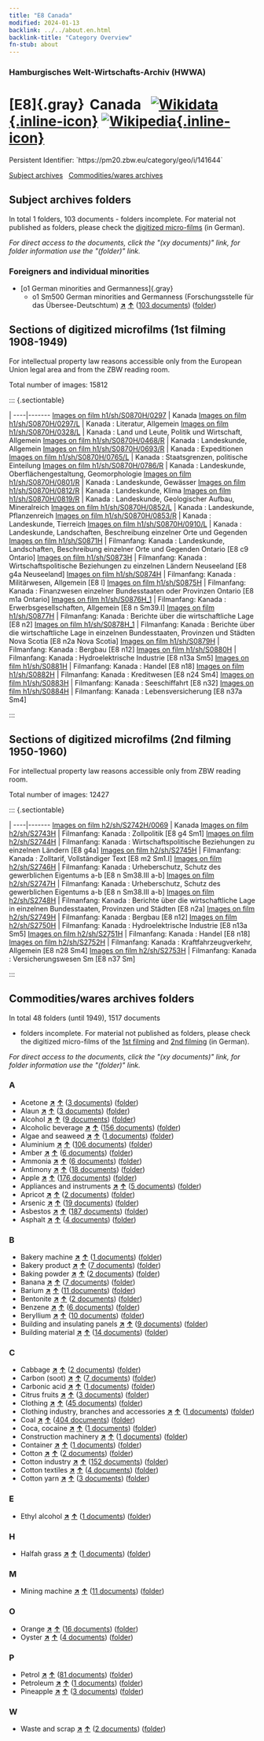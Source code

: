 ```yaml
---
title: "E8 Canada"
modified: 2024-01-13
backlink: ../../about.en.html
backlink-title: "Category Overview"
fn-stub: about
---
```


### Hamburgisches Welt-Wirtschafts-Archiv (HWWA)

# [E8]{.gray}&#8201; Canada &#160; [![Wikidata](/images/Wikidata-logo.svg "Wikidata"){.inline-icon}](http://www.wikidata.org/entity/Q16) [![Wikipedia](/images/Wikipedia-W.svg "Wikipedia"){.inline-icon}](https://en.wikipedia.org/wiki/Canada)

<div class="hint">Persistent Identifier: `https://pm20.zbw.eu/category/geo/i/141644`</div>





[Subject archives](#subject-archives-folders) &#160; [Commodities/wares archives](#commoditieswares-archives-folders)




## Subject archives folders










In total 1 folders, 103 documents - folders incomplete.
For material not published as folders, please check the [digitized micro-films](/film/h1_sh.de.html) (in German).

_For direct access to the documents, click the "(xy documents)" link, for folder information use the "(folder)" link._



### Foreigners and individual minorities

- [o1 German minorities and Germanness]{.gray}
  - o1 Sm500 German minorities and Germanness (Forschungsstelle für das Übersee-Deutschtum) [**&nearr;**](../../../subject/i/145911/about.en.html "German minorities and Germanness (Forschungsstelle für das Übersee-Deutschtum) (all over the world)") [**&uarr;**](../../../subject/about.en.html#o1_Sm500 "Subject category system") (<a href="https://pm20.zbw.eu/iiifview/folder/sh/141644,145911" title="about: Canada : German minorities and Germanness (Forschungsstelle für das Übersee-Deutschtum)" target="_blank">103 documents</a>) ([folder](../../../../folder/sh/1416xx/141644/1459xx/145911/about.en.html))



<a id="filmsections" />

## Sections of digitized microfilms (1st filming 1908-1949)

<p>For intellectual property law reasons accessible only from the European Union legal area and from the ZBW reading room.</p>



<p>Total number of images: 15812</p>




::: {.sectiontable}

 | 
----|-------
<a class="btn" href="https://pm20.zbw.eu/film/h1/sh/S0870H/0297" rel="nofollow">Images on film h1/sh/S0870H/0297</a> | Kanada
<a class="btn" href="https://pm20.zbw.eu/film/h1/sh/S0870H/0297/L" rel="nofollow">Images on film h1/sh/S0870H/0297/L</a> | Kanada : Literatur, Allgemein
<a class="btn" href="https://pm20.zbw.eu/film/h1/sh/S0870H/0328/L" rel="nofollow">Images on film h1/sh/S0870H/0328/L</a> | Kanada : Land und Leute, Politik und Wirtschaft, Allgemein
<a class="btn" href="https://pm20.zbw.eu/film/h1/sh/S0870H/0468/R" rel="nofollow">Images on film h1/sh/S0870H/0468/R</a> | Kanada : Landeskunde, Allgemein
<a class="btn" href="https://pm20.zbw.eu/film/h1/sh/S0870H/0693/R" rel="nofollow">Images on film h1/sh/S0870H/0693/R</a> | Kanada : Expeditionen
<a class="btn" href="https://pm20.zbw.eu/film/h1/sh/S0870H/0765/L" rel="nofollow">Images on film h1/sh/S0870H/0765/L</a> | Kanada : Staatsgrenzen, politische Einteilung
<a class="btn" href="https://pm20.zbw.eu/film/h1/sh/S0870H/0786/R" rel="nofollow">Images on film h1/sh/S0870H/0786/R</a> | Kanada : Landeskunde, Oberflächengestaltung, Geomorphologie
<a class="btn" href="https://pm20.zbw.eu/film/h1/sh/S0870H/0801/R" rel="nofollow">Images on film h1/sh/S0870H/0801/R</a> | Kanada : Landeskunde, Gewässer
<a class="btn" href="https://pm20.zbw.eu/film/h1/sh/S0870H/0812/R" rel="nofollow">Images on film h1/sh/S0870H/0812/R</a> | Kanada : Landeskunde, Klima
<a class="btn" href="https://pm20.zbw.eu/film/h1/sh/S0870H/0819/R" rel="nofollow">Images on film h1/sh/S0870H/0819/R</a> | Kanada : Landeskunde, Geologischer Aufbau, Mineralreich
<a class="btn" href="https://pm20.zbw.eu/film/h1/sh/S0870H/0852/L" rel="nofollow">Images on film h1/sh/S0870H/0852/L</a> | Kanada : Landeskunde, Pflanzenreich
<a class="btn" href="https://pm20.zbw.eu/film/h1/sh/S0870H/0853/R" rel="nofollow">Images on film h1/sh/S0870H/0853/R</a> | Kanada : Landeskunde, Tierreich
<a class="btn" href="https://pm20.zbw.eu/film/h1/sh/S0870H/0910/L" rel="nofollow">Images on film h1/sh/S0870H/0910/L</a> | Kanada : Landeskunde, Landschaften, Beschreibung einzelner Orte und Gegenden
<a class="btn" href="https://pm20.zbw.eu/film/h1/sh/S0871H" rel="nofollow">Images on film h1/sh/S0871H</a> | Filmanfang: Kanada : Landeskunde, Landschaften, Beschreibung einzelner Orte und Gegenden Ontario [E8 c9 Ontario]
<a class="btn" href="https://pm20.zbw.eu/film/h1/sh/S0873H" rel="nofollow">Images on film h1/sh/S0873H</a> | Filmanfang: Kanada : Wirtschaftspolitische Beziehungen zu einzelnen Ländern Neuseeland [E8 g4a Neuseeland]
<a class="btn" href="https://pm20.zbw.eu/film/h1/sh/S0874H" rel="nofollow">Images on film h1/sh/S0874H</a> | Filmanfang: Kanada : Militärwesen, Allgemein [E8 l]
<a class="btn" href="https://pm20.zbw.eu/film/h1/sh/S0875H" rel="nofollow">Images on film h1/sh/S0875H</a> | Filmanfang: Kanada : Finanzwesen einzelner Bundesstaaten oder Provinzen Ontario [E8 m1a Ontario]
<a class="btn" href="https://pm20.zbw.eu/film/h1/sh/S0876H_1" rel="nofollow">Images on film h1/sh/S0876H_1</a> | Filmanfang: Kanada : Erwerbsgesellschaften, Allgemein [E8 n Sm39.I]
<a class="btn" href="https://pm20.zbw.eu/film/h1/sh/S0877H" rel="nofollow">Images on film h1/sh/S0877H</a> | Filmanfang: Kanada : Berichte über die wirtschaftliche Lage [E8 n2]
<a class="btn" href="https://pm20.zbw.eu/film/h1/sh/S0878H_1" rel="nofollow">Images on film h1/sh/S0878H_1</a> | Filmanfang: Kanada : Berichte über die wirtschaftliche Lage in einzelnen Bundesstaaten, Provinzen und Städten Nova Scotia [E8 n2a Nova Scotia]
<a class="btn" href="https://pm20.zbw.eu/film/h1/sh/S0879H" rel="nofollow">Images on film h1/sh/S0879H</a> | Filmanfang: Kanada : Bergbau [E8 n12]
<a class="btn" href="https://pm20.zbw.eu/film/h1/sh/S0880H" rel="nofollow">Images on film h1/sh/S0880H</a> | Filmanfang: Kanada : Hydroelektrische Industrie [E8 n13a Sm5]
<a class="btn" href="https://pm20.zbw.eu/film/h1/sh/S0881H" rel="nofollow">Images on film h1/sh/S0881H</a> | Filmanfang: Kanada : Handel [E8 n18]
<a class="btn" href="https://pm20.zbw.eu/film/h1/sh/S0882H" rel="nofollow">Images on film h1/sh/S0882H</a> | Filmanfang: Kanada : Kreditwesen [E8 n24 Sm4]
<a class="btn" href="https://pm20.zbw.eu/film/h1/sh/S0883H" rel="nofollow">Images on film h1/sh/S0883H</a> | Filmanfang: Kanada : Seeschiffahrt [E8 n32]
<a class="btn" href="https://pm20.zbw.eu/film/h1/sh/S0884H" rel="nofollow">Images on film h1/sh/S0884H</a> | Filmanfang: Kanada : Lebensversicherung [E8 n37a Sm4]


:::




## Sections of digitized microfilms (2nd filming 1950-1960)

<p>For intellectual property law reasons accessible only from ZBW reading room.</p>



<p>Total number of images: 12427</p>




::: {.sectiontable}

 | 
----|-------
<a class="btn" href="https://pm20.zbw.eu/film/h2/sh/S2742H/0069" rel="nofollow">Images on film h2/sh/S2742H/0069</a> | Kanada
<a class="btn" href="https://pm20.zbw.eu/film/h2/sh/S2743H" rel="nofollow">Images on film h2/sh/S2743H</a> | Filmanfang: Kanada : Zollpolitik [E8 g4 Sm1]
<a class="btn" href="https://pm20.zbw.eu/film/h2/sh/S2744H" rel="nofollow">Images on film h2/sh/S2744H</a> | Filmanfang: Kanada : Wirtschaftspolitische Beziehungen zu einzelnen Ländern [E8 g4a]
<a class="btn" href="https://pm20.zbw.eu/film/h2/sh/S2745H" rel="nofollow">Images on film h2/sh/S2745H</a> | Filmanfang: Kanada : Zolltarif, Vollständiger Text [E8 m2 Sm1.I]
<a class="btn" href="https://pm20.zbw.eu/film/h2/sh/S2746H" rel="nofollow">Images on film h2/sh/S2746H</a> | Filmanfang: Kanada : Urheberschutz, Schutz des gewerblichen Eigentums a-b [E8 n Sm38.III a-b]
<a class="btn" href="https://pm20.zbw.eu/film/h2/sh/S2747H" rel="nofollow">Images on film h2/sh/S2747H</a> | Filmanfang: Kanada : Urheberschutz, Schutz des gewerblichen Eigentums a-b [E8 n Sm38.III a-b]
<a class="btn" href="https://pm20.zbw.eu/film/h2/sh/S2748H" rel="nofollow">Images on film h2/sh/S2748H</a> | Filmanfang: Kanada : Berichte über die wirtschaftliche Lage in einzelnen Bundesstaaten, Provinzen und Städten [E8 n2a]
<a class="btn" href="https://pm20.zbw.eu/film/h2/sh/S2749H" rel="nofollow">Images on film h2/sh/S2749H</a> | Filmanfang: Kanada : Bergbau [E8 n12]
<a class="btn" href="https://pm20.zbw.eu/film/h2/sh/S2750H" rel="nofollow">Images on film h2/sh/S2750H</a> | Filmanfang: Kanada : Hydroelektrische Industrie [E8 n13a Sm5]
<a class="btn" href="https://pm20.zbw.eu/film/h2/sh/S2751H" rel="nofollow">Images on film h2/sh/S2751H</a> | Filmanfang: Kanada : Handel [E8 n18]
<a class="btn" href="https://pm20.zbw.eu/film/h2/sh/S2752H" rel="nofollow">Images on film h2/sh/S2752H</a> | Filmanfang: Kanada : Kraftfahrzeugverkehr, Allgemein [E8 n28 Sm4]
<a class="btn" href="https://pm20.zbw.eu/film/h2/sh/S2753H" rel="nofollow">Images on film h2/sh/S2753H</a> | Filmanfang: Kanada : Versicherungswesen Sm [E8 n37 Sm]


:::














## Commodities/wares archives folders











In total 48 folders (until 1949), 1517 documents
- folders incomplete.  For material not published as folders, please check the
digitized micro-films of the [1st filming](/film/h1_wa.de.html) and [2nd
filming](/film/h2_wa.de.html) (in German).

_For direct access to the documents, click the "(xy documents)" link, for folder information use the "(folder)" link._



### A

- Acetone [**&nearr;**](../../../ware/i/142022/about.en.html "Acetone (xXX all over the world)") [**&uarr;**](../../../ware/about.en.html#PID13-Ko03 "Ware category system") (<a href="https://pm20.zbw.eu/iiifview/folder/wa/142022,141644" title="about: Acetone : Canada" target="_blank">3 documents</a>) ([folder](../../../../folder/wa/1420xx/142022/1416xx/141644/about.en.html))
- Alaun [**&nearr;**](../../../ware/i/141956/about.en.html "Alaun (xXX all over the world)") [**&uarr;**](../../../ware/about.en.html#PID13-Pm02 "Ware category system") (<a href="https://pm20.zbw.eu/iiifview/folder/wa/141956,141644" title="about: Alaun : Canada" target="_blank">3 documents</a>) ([folder](../../../../folder/wa/1419xx/141956/1416xx/141644/about.en.html))
- Alcohol [**&nearr;**](../../../ware/i/163481/about.en.html "Alcohol (xXX all over the world)") [**&uarr;**](../../../ware/about.en.html#PID13-Ko02 "Ware category system") (<a href="https://pm20.zbw.eu/iiifview/folder/wa/163481,141644" title="about: Alcohol : Canada" target="_blank">9 documents</a>) ([folder](../../../../folder/wa/1634xx/163481/1416xx/141644/about.en.html))
- Alcoholic beverage [**&nearr;**](../../../ware/i/141966/about.en.html "Alcoholic beverage (xXX all over the world)") [**&uarr;**](../../../ware/about.en.html#PID20.02-Sp "Ware category system") (<a href="https://pm20.zbw.eu/iiifview/folder/wa/141966,141644" title="about: Alcoholic beverage : Canada" target="_blank">156 documents</a>) ([folder](../../../../folder/wa/1419xx/141966/1416xx/141644/about.en.html))
- Algae and seaweed [**&nearr;**](../../../ware/i/141959/about.en.html "Algae and seaweed (xXX all over the world)") [**&uarr;**](../../../ware/about.en.html#PLW07-Mp01 "Ware category system") (<a href="https://pm20.zbw.eu/iiifview/folder/wa/141959,141644" title="about: Algae and seaweed : Canada" target="_blank">1 documents</a>) ([folder](../../../../folder/wa/1419xx/141959/1416xx/141644/about.en.html))
- Aluminium [**&nearr;**](../../../ware/i/141969/about.en.html "Aluminium (xXX all over the world)") [**&uarr;**](../../../ware/about.en.html#PID07.01-Lm01 "Ware category system") (<a href="https://pm20.zbw.eu/iiifview/folder/wa/141969,141644" title="about: Aluminium : Canada" target="_blank">106 documents</a>) ([folder](../../../../folder/wa/1419xx/141969/1416xx/141644/about.en.html))
- Amber [**&nearr;**](../../../ware/i/142111/about.en.html "Amber (xXX all over the world)") [**&uarr;**](../../../ware/about.en.html#PID04-Sc01 "Ware category system") (<a href="https://pm20.zbw.eu/iiifview/folder/wa/142111,141644" title="about: Amber : Canada" target="_blank">6 documents</a>) ([folder](../../../../folder/wa/1421xx/142111/1416xx/141644/about.en.html))
- Ammonia [**&nearr;**](../../../ware/i/165930/about.en.html "Ammonia (xXX all over the world)") [**&uarr;**](../../../ware/about.en.html#PID13-Du01 "Ware category system") (<a href="https://pm20.zbw.eu/iiifview/folder/wa/165930,141644" title="about: Ammonia : Canada" target="_blank">6 documents</a>) ([folder](../../../../folder/wa/1659xx/165930/1416xx/141644/about.en.html))
- Antimony [**&nearr;**](../../../ware/i/141977/about.en.html "Antimony (xXX all over the world)") [**&uarr;**](../../../ware/about.en.html#PID07.01-Hm01 "Ware category system") (<a href="https://pm20.zbw.eu/iiifview/folder/wa/141977,141644" title="about: Antimony : Canada" target="_blank">18 documents</a>) ([folder](../../../../folder/wa/1419xx/141977/1416xx/141644/about.en.html))
- Apple [**&nearr;**](../../../ware/i/141980/about.en.html "Apple (xXX all over the world)") [**&uarr;**](../../../ware/about.en.html#PLW04-Ob01 "Ware category system") (<a href="https://pm20.zbw.eu/iiifview/folder/wa/141980,141644" title="about: Apple : Canada" target="_blank">176 documents</a>) ([folder](../../../../folder/wa/1419xx/141980/1416xx/141644/about.en.html))
- Appliances and instruments [**&nearr;**](../../../ware/i/141985/about.en.html "Appliances and instruments (xXX all over the world)") [**&uarr;**](../../../ware/about.en.html#PID08-Ap "Ware category system") (<a href="https://pm20.zbw.eu/iiifview/folder/wa/141985,141644" title="about: Appliances and instruments : Canada" target="_blank">5 documents</a>) ([folder](../../../../folder/wa/1419xx/141985/1416xx/141644/about.en.html))
- Apricot [**&nearr;**](../../../ware/i/142001/about.en.html "Apricot (xXX all over the world)") [**&uarr;**](../../../ware/about.en.html#PLW04-Zs02 "Ware category system") (<a href="https://pm20.zbw.eu/iiifview/folder/wa/142001,141644" title="about: Apricot : Canada" target="_blank">2 documents</a>) ([folder](../../../../folder/wa/1420xx/142001/1416xx/141644/about.en.html))
- Arsenic [**&nearr;**](../../../ware/i/142006/about.en.html "Arsenic (xXX all over the world)") [**&uarr;**](../../../ware/about.en.html#PID07.01-Hm02 "Ware category system") (<a href="https://pm20.zbw.eu/iiifview/folder/wa/142006,141644" title="about: Arsenic : Canada" target="_blank">19 documents</a>) ([folder](../../../../folder/wa/1420xx/142006/1416xx/141644/about.en.html))
- Asbestos [**&nearr;**](../../../ware/i/142014/about.en.html "Asbestos (xXX all over the world)") [**&uarr;**](../../../ware/about.en.html#PID23-As "Ware category system") (<a href="https://pm20.zbw.eu/iiifview/folder/wa/142014,141644" title="about: Asbestos : Canada" target="_blank">187 documents</a>) ([folder](../../../../folder/wa/1420xx/142014/1416xx/141644/about.en.html))
- Asphalt [**&nearr;**](../../../ware/i/142016/about.en.html "Asphalt (xXX all over the world)") [**&uarr;**](../../../ware/about.en.html#PID22-Bd01 "Ware category system") (<a href="https://pm20.zbw.eu/iiifview/folder/wa/142016,141644" title="about: Asphalt : Canada" target="_blank">4 documents</a>) ([folder](../../../../folder/wa/1420xx/142016/1416xx/141644/about.en.html))

### B

- Bakery machine [**&nearr;**](../../../ware/i/142027/about.en.html "Bakery machine (xXX all over the world)") [**&uarr;**](../../../ware/about.en.html#PID08-Nm01 "Ware category system") (<a href="https://pm20.zbw.eu/iiifview/folder/wa/142027,141644" title="about: Bakery machine : Canada" target="_blank">1 documents</a>) ([folder](../../../../folder/wa/1420xx/142027/1416xx/141644/about.en.html))
- Bakery product [**&nearr;**](../../../ware/i/142026/about.en.html "Bakery product (xXX all over the world)") [**&uarr;**](../../../ware/about.en.html#PID20-Ba "Ware category system") (<a href="https://pm20.zbw.eu/iiifview/folder/wa/142026,141644" title="about: Bakery product : Canada" target="_blank">7 documents</a>) ([folder](../../../../folder/wa/1420xx/142026/1416xx/141644/about.en.html))
- Baking powder [**&nearr;**](../../../ware/i/142024/about.en.html "Baking powder (xXX all over the world)") [**&uarr;**](../../../ware/about.en.html#PID13-Lm01 "Ware category system") (<a href="https://pm20.zbw.eu/iiifview/folder/wa/142024,141644" title="about: Baking powder : Canada" target="_blank">2 documents</a>) ([folder](../../../../folder/wa/1420xx/142024/1416xx/141644/about.en.html))
- Banana [**&nearr;**](../../../ware/i/142038/about.en.html "Banana (xXX all over the world)") [**&uarr;**](../../../ware/about.en.html#PLW04-Bn "Ware category system") (<a href="https://pm20.zbw.eu/iiifview/folder/wa/142038,141644" title="about: Banana : Canada" target="_blank">7 documents</a>) ([folder](../../../../folder/wa/1420xx/142038/1416xx/141644/about.en.html))
- Barium [**&nearr;**](../../../ware/i/142042/about.en.html "Barium (xXX all over the world)") [**&uarr;**](../../../ware/about.en.html#PID07.01-Lm02 "Ware category system") (<a href="https://pm20.zbw.eu/iiifview/folder/wa/142042,141644" title="about: Barium : Canada" target="_blank">11 documents</a>) ([folder](../../../../folder/wa/1420xx/142042/1416xx/141644/about.en.html))
- Bentonite [**&nearr;**](../../../ware/i/142107/about.en.html "Bentonite (xXX all over the world)") [**&uarr;**](../../../ware/about.en.html#PID13-Dr02 "Ware category system") (<a href="https://pm20.zbw.eu/iiifview/folder/wa/142107,141644" title="about: Bentonite : Canada" target="_blank">2 documents</a>) ([folder](../../../../folder/wa/1421xx/142107/1416xx/141644/about.en.html))
- Benzene [**&nearr;**](../../../ware/i/142110/about.en.html "Benzene (xXX all over the world)") [**&uarr;**](../../../ware/about.en.html#PID13-Ko04 "Ware category system") (<a href="https://pm20.zbw.eu/iiifview/folder/wa/142110,141644" title="about: Benzene : Canada" target="_blank">6 documents</a>) ([folder](../../../../folder/wa/1421xx/142110/1416xx/141644/about.en.html))
- Beryllium [**&nearr;**](../../../ware/i/142103/about.en.html "Beryllium (xXX all over the world)") [**&uarr;**](../../../ware/about.en.html#PID07.01-Lm03 "Ware category system") (<a href="https://pm20.zbw.eu/iiifview/folder/wa/142103,141644" title="about: Beryllium : Canada" target="_blank">10 documents</a>) ([folder](../../../../folder/wa/1421xx/142103/1416xx/141644/about.en.html))
- Building and insulating panels [**&nearr;**](../../../ware/i/142083/about.en.html "Building and insulating panels (xXX all over the world)") [**&uarr;**](../../../ware/about.en.html#PID22-Bf01 "Ware category system") (<a href="https://pm20.zbw.eu/iiifview/folder/wa/142083,141644" title="about: Building and insulating panels : Canada" target="_blank">9 documents</a>) ([folder](../../../../folder/wa/1420xx/142083/1416xx/141644/about.en.html))
- Building material [**&nearr;**](../../../ware/i/142086/about.en.html "Building material (xXX all over the world)") [**&uarr;**](../../../ware/about.en.html#PID22-Bs "Ware category system") (<a href="https://pm20.zbw.eu/iiifview/folder/wa/142086,141644" title="about: Building material : Canada" target="_blank">14 documents</a>) ([folder](../../../../folder/wa/1420xx/142086/1416xx/141644/about.en.html))

### C

- Cabbage [**&nearr;**](../../../ware/i/143119/about.en.html "Cabbage (xXX all over the world)") [**&uarr;**](../../../ware/about.en.html#PLW04-Gm08 "Ware category system") (<a href="https://pm20.zbw.eu/iiifview/folder/wa/143119,141644" title="about: Cabbage : Canada" target="_blank">2 documents</a>) ([folder](../../../../folder/wa/1431xx/143119/1416xx/141644/about.en.html))
- Carbon (soot) [**&nearr;**](../../../ware/i/143123/about.en.html "Carbon (soot) (xXX all over the world)") [**&uarr;**](../../../ware/about.en.html#PRB02.01-Ru "Ware category system") (<a href="https://pm20.zbw.eu/iiifview/folder/wa/143123,141644" title="about: Carbon (soot) : Canada" target="_blank">7 documents</a>) ([folder](../../../../folder/wa/1431xx/143123/1416xx/141644/about.en.html))
- Carbonic acid [**&nearr;**](../../../ware/i/143122/about.en.html "Carbonic acid (xXX all over the world)") [**&uarr;**](../../../ware/about.en.html#PID13-Sc06 "Ware category system") (<a href="https://pm20.zbw.eu/iiifview/folder/wa/143122,141644" title="about: Carbonic acid : Canada" target="_blank">1 documents</a>) ([folder](../../../../folder/wa/1431xx/143122/1416xx/141644/about.en.html))
- Citrus fruits [**&nearr;**](../../../ware/i/141948/about.en.html "Citrus fruits (xXX all over the world)") [**&uarr;**](../../../ware/about.en.html#PLW04-Zs "Ware category system") (<a href="https://pm20.zbw.eu/iiifview/folder/wa/141948,141644" title="about: Citrus fruits : Canada" target="_blank">3 documents</a>) ([folder](../../../../folder/wa/1419xx/141948/1416xx/141644/about.en.html))
- Clothing [**&nearr;**](../../../ware/i/142106/about.en.html "Clothing (xXX all over the world)") [**&uarr;**](../../../ware/about.en.html#PID19-Bk "Ware category system") (<a href="https://pm20.zbw.eu/iiifview/folder/wa/142106,141644" title="about: Clothing : Canada" target="_blank">45 documents</a>) ([folder](../../../../folder/wa/1421xx/142106/1416xx/141644/about.en.html))
- Clothing industry, branches and accessories [**&nearr;**](../../../ware/i/166456/about.en.html "Clothing industry, branches and accessories (xXX all over the world)") [**&uarr;**](../../../ware/about.en.html#PID19-Bz "Ware category system") (<a href="https://pm20.zbw.eu/iiifview/folder/wa/166456,141644" title="about: Clothing industry, branches and accessories : Canada" target="_blank">1 documents</a>) ([folder](../../../../folder/wa/1664xx/166456/1416xx/141644/about.en.html))
- Coal [**&nearr;**](../../../ware/i/143120/about.en.html "Coal (xXX all over the world)") [**&uarr;**](../../../ware/about.en.html#PRB02.01 "Ware category system") (<a href="https://pm20.zbw.eu/iiifview/folder/wa/143120,141644" title="about: Coal : Canada" target="_blank">404 documents</a>) ([folder](../../../../folder/wa/1431xx/143120/1416xx/141644/about.en.html))
- Coca, cocaine [**&nearr;**](../../../ware/i/143124/about.en.html "Coca, cocaine (xXX all over the world)") [**&uarr;**](../../../ware/about.en.html#PID04-Dr05 "Ware category system") (<a href="https://pm20.zbw.eu/iiifview/folder/wa/143124,141644" title="about: Coca, cocaine : Canada" target="_blank">1 documents</a>) ([folder](../../../../folder/wa/1431xx/143124/1416xx/141644/about.en.html))
- Construction machinery [**&nearr;**](../../../ware/i/142084/about.en.html "Construction machinery (xXX all over the world)") [**&uarr;**](../../../ware/about.en.html#PID08-Ba "Ware category system") (<a href="https://pm20.zbw.eu/iiifview/folder/wa/142084,141644" title="about: Construction machinery : Canada" target="_blank">1 documents</a>) ([folder](../../../../folder/wa/1420xx/142084/1416xx/141644/about.en.html))
- Container [**&nearr;**](../../../ware/i/142094/about.en.html "Container (xXX all over the world)") [**&uarr;**](../../../ware/about.en.html#PID07.03-Co "Ware category system") (<a href="https://pm20.zbw.eu/iiifview/folder/wa/142094,141644" title="about: Container : Canada" target="_blank">1 documents</a>) ([folder](../../../../folder/wa/1420xx/142094/1416xx/141644/about.en.html))
- Cotton [**&nearr;**](../../../ware/i/142089/about.en.html "Cotton (xXX all over the world)") [**&uarr;**](../../../ware/about.en.html#PLW04-Bw "Ware category system") (<a href="https://pm20.zbw.eu/iiifview/folder/wa/142089,141644" title="about: Cotton : Canada" target="_blank">2 documents</a>) ([folder](../../../../folder/wa/1420xx/142089/1416xx/141644/about.en.html))
- Cotton industry [**&nearr;**](../../../ware/i/142091/about.en.html "Cotton industry (xXX all over the world)") [**&uarr;**](../../../ware/about.en.html#PID19-Bw01 "Ware category system") (<a href="https://pm20.zbw.eu/iiifview/folder/wa/142091,141644" title="about: Cotton industry : Canada" target="_blank">152 documents</a>) ([folder](../../../../folder/wa/1420xx/142091/1416xx/141644/about.en.html))
- Cotton textiles [**&nearr;**](../../../ware/i/154932/about.en.html "Cotton textiles (xXX all over the world)") [**&uarr;**](../../../ware/about.en.html#PID19-Bw02 "Ware category system") (<a href="https://pm20.zbw.eu/iiifview/folder/wa/154932,141644" title="about: Cotton textiles : Canada" target="_blank">4 documents</a>) ([folder](../../../../folder/wa/1549xx/154932/1416xx/141644/about.en.html))
- Cotton yarn [**&nearr;**](../../../ware/i/196460/about.en.html "Cotton yarn (xXX all over the world)") [**&uarr;**](../../../ware/about.en.html#PID19-Nf02 "Ware category system") (<a href="https://pm20.zbw.eu/iiifview/folder/wa/196460,141644" title="about: Cotton yarn : Canada" target="_blank">3 documents</a>) ([folder](../../../../folder/wa/1964xx/196460/1416xx/141644/about.en.html))

### E

- Ethyl alcohol [**&nearr;**](../../../ware/i/141946/about.en.html "Ethyl alcohol (xXX all over the world)") [**&uarr;**](../../../ware/about.en.html#PID13.02-Ks01 "Ware category system") (<a href="https://pm20.zbw.eu/iiifview/folder/wa/141946,141644" title="about: Ethyl alcohol : Canada" target="_blank">1 documents</a>) ([folder](../../../../folder/wa/1419xx/141946/1416xx/141644/about.en.html))

### H

- Halfah grass [**&nearr;**](../../../ware/i/141957/about.en.html "Halfah grass (xXX all over the world)") [**&uarr;**](../../../ware/about.en.html#PID19-Nf018 "Ware category system") (<a href="https://pm20.zbw.eu/iiifview/folder/wa/141957,141644" title="about: Halfah grass : Canada" target="_blank">1 documents</a>) ([folder](../../../../folder/wa/1419xx/141957/1416xx/141644/about.en.html))

### M

- Mining machine [**&nearr;**](../../../ware/i/142112/about.en.html "Mining machine (xXX all over the world)") [**&uarr;**](../../../ware/about.en.html#PID08-Bg "Ware category system") (<a href="https://pm20.zbw.eu/iiifview/folder/wa/142112,141644" title="about: Mining machine : Canada" target="_blank">11 documents</a>) ([folder](../../../../folder/wa/1421xx/142112/1416xx/141644/about.en.html))

### O

- Orange [**&nearr;**](../../../ware/i/141981/about.en.html "Orange (xXX all over the world)") [**&uarr;**](../../../ware/about.en.html#PLW04-Zs01 "Ware category system") (<a href="https://pm20.zbw.eu/iiifview/folder/wa/141981,141644" title="about: Orange : Canada" target="_blank">16 documents</a>) ([folder](../../../../folder/wa/1419xx/141981/1416xx/141644/about.en.html))
- Oyster [**&nearr;**](../../../ware/i/142019/about.en.html "Oyster (xXX all over the world)") [**&uarr;**](../../../ware/about.en.html#PLW07-Mt02 "Ware category system") (<a href="https://pm20.zbw.eu/iiifview/folder/wa/142019,141644" title="about: Oyster : Canada" target="_blank">4 documents</a>) ([folder](../../../../folder/wa/1420xx/142019/1416xx/141644/about.en.html))

### P

- Petrol [**&nearr;**](../../../ware/i/142108/about.en.html "Petrol (xXX all over the world)") [**&uarr;**](../../../ware/about.en.html#PID13.02-Ks02 "Ware category system") (<a href="https://pm20.zbw.eu/iiifview/folder/wa/142108,141644" title="about: Petrol : Canada" target="_blank">81 documents</a>) ([folder](../../../../folder/wa/1421xx/142108/1416xx/141644/about.en.html))
- Petroleum [**&nearr;**](../../../ware/i/142294/about.en.html "Petroleum (xXX all over the world)") [**&uarr;**](../../../ware/about.en.html#PRB02.06 "Ware category system") (<a href="https://pm20.zbw.eu/iiifview/folder/wa/142294,141644" title="about: Petroleum : Canada" target="_blank">1 documents</a>) ([folder](../../../../folder/wa/1422xx/142294/1416xx/141644/about.en.html))
- Pineapple [**&nearr;**](../../../ware/i/141970/about.en.html "Pineapple (xXX all over the world)") [**&uarr;**](../../../ware/about.en.html#PLW04-Tr01 "Ware category system") (<a href="https://pm20.zbw.eu/iiifview/folder/wa/141970,141644" title="about: Pineapple : Canada" target="_blank">3 documents</a>) ([folder](../../../../folder/wa/1419xx/141970/1416xx/141644/about.en.html))

### W

- Waste and scrap [**&nearr;**](../../../ware/i/141942/about.en.html "Waste and scrap (xXX all over the world)") [**&uarr;**](../../../ware/about.en.html#PRB01-01 "Ware category system") (<a href="https://pm20.zbw.eu/iiifview/folder/wa/141942,141644" title="about: Waste and scrap : Canada" target="_blank">2 documents</a>) ([folder](../../../../folder/wa/1419xx/141942/1416xx/141644/about.en.html))




